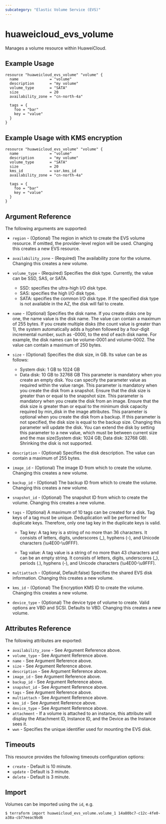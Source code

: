 ```yaml
---
subcategory: "Elastic Volume Service (EVS)"
---
```


# huaweicloud\_evs\_volume

Manages a volume resource within HuaweiCloud.

## Example Usage

```hcl
resource "huaweicloud_evs_volume" "volume" {
  name              = "volume"
  description       = "my volume"
  volume_type       = "SATA"
  size              = 20
  availability_zone = "cn-north-4a"

  tags = {
    foo = "bar"
    key = "value"
  }
}
```

## Example Usage with KMS encryption

```hcl
resource "huaweicloud_evs_volume" "volume" {
  name              = "volume"
  description       = "my volume"
  volume_type       = "SATA"
  size              = 20
  kms_id            = var.kms_id
  availability_zone = "cn-north-4a"

  tags = {
    foo = "bar"
    key = "value"
  }
}
```

## Argument Reference

The following arguments are supported:

* `region` - (Optional) The region in which to create the EVS volume resource. If omitted, the provider-level region will be used. Changing this creates a new EVS resource.

* `availability_zone` - (Required) The availability zone for the volume.
    Changing this creates a new volume.

* `volume_type` - (Required) Specifies the disk type.
    Currently, the value can be SSD, SAS, or SATA.
    - SSD: specifies the ultra-high I/O disk type.
    - SAS: specifies the high I/O disk type.
    - SATA: specifies the common I/O disk type.
    If the specified disk type is not available in the AZ, the disk will fail to create.

* `name` - (Optional) Specifies the disk name.
    If you create disks one by one, the name value is the disk name. The value can contain a maximum of 255 bytes.
    If you create multiple disks (the count value is greater than 1), the system automatically adds a hyphen followed 
    by a four-digit incremental number, such as -0000, to the end of each disk name. For example, 
    the disk names can be volume-0001 and volume-0002. The value can contain a maximum of 250 bytes.

* `size` - (Optional) Specifies the disk size, in GB. Its value can be as follows:
    - System disk: 1 GB to 1024 GB
    - Data disk: 10 GB to 32768 GB
    This parameter is mandatory when you create an empty disk. You can specify the parameter value as required within the value range.
    This parameter is mandatory when you create the disk from a snapshot. Ensure that the disk size is greater than or equal to the snapshot size.
    This parameter is mandatory when you create the disk from an image. Ensure that the disk size is greater than or equal to 
    the minimum disk capacity required by min_disk in the image attributes.
    This parameter is optional when you create the disk from a backup. If this parameter is not specified, the disk size is equal to the backup size.
    Changing this parameter will update the disk. You can extend the disk by setting this parameter to a new value, which must be between current size
    and the max size(System disk: 1024 GB; Data disk: 32768 GB). Shrinking the disk is not supported.

* `description` - (Optional) Specifies the disk description. The value can contain a maximum of 255 bytes.

* `image_id` - (Optional) The image ID from which to create the volume.
    Changing this creates a new volume.

* `backup_id` - (Optional) The backup ID from which to create the volume.
    Changing this creates a new volume.

* `snapshot_id` - (Optional) The snapshot ID from which to create the volume.
    Changing this creates a new volume.

* `tags` - (Optional) A maximum of 10 tags can be created for a disk.
    Tag keys of a tag must be unique. Deduplication will be performed for duplicate keys. 
    Therefore, only one tag key in the duplicate keys is valid.

    - Tag key: A tag key is a string of no more than 36 characters.
    It consists of letters, digits, underscores (_), hyphens (-), and Unicode characters (\u4E00-\u9FFF).

    - Tag value: A tag value is a string of no more than 43 characters and can be an empty string.
    It consists of letters, digits, underscores (_), periods (.), hyphens (-), and Unicode characters (\u4E00-\u9FFF).
	
* `multiattach` - (Optional, Default:false) Specifies the shared EVS disk information.
    Changing this creates a new volume.

* `kms_id` - (Optional) The Encryption KMS ID to create the volume.
    Changing this creates a new volume.

* `device_type` - (Optional) The device type of volume to create. Valid options are VBD and SCSI.
	Defaults to VBD. Changing this creates a new volume.

## Attributes Reference

The following attributes are exported:

* `availability_zone` - See Argument Reference above.
* `volume_type` - See Argument Reference above.
* `name` - See Argument Reference above.
* `size` - See Argument Reference above.
* `description` - See Argument Reference above.
* `image_id` - See Argument Reference above.
* `backup_id` - See Argument Reference above.
* `snapshot_id` - See Argument Reference above.
* `tags` - See Argument Reference above.
* `multiattach` - See Argument Reference above.
* `kms_id` - See Argument Reference above.
* `device_type` - See Argument Reference above.
* `attachment` - If a volume is attached to an instance, this attribute will
    display the Attachment ID, Instance ID, and the Device as the Instance
    sees it.
* `wwn` - Specifies the unique identifier used for mounting the EVS disk.

## Timeouts
This resource provides the following timeouts configuration options:
- `create` - Default is 10 minute.
- `update` - Default is 3 minute.
- `delete` - Default is 3 minute.

## Import

Volumes can be imported using the `id`, e.g.

```
$ terraform import huaweicloud_evs_volume.volume_1 14a80bc7-c12c-4fe0-a38a-cb77eeac9bd6
```
